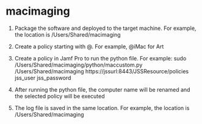 # macimaging

1. Package the software and deployed to the target machine. For example, the location is /Users/Shared/macimaging

2. Create a policy starting with @. For example, @iMac for Art

3. Create a policy in Jamf Pro to run the python file.
For example:
sudo /Users/Shared/macimaging/python/maccustom.py /Users/Shared/macimaging https://jssurl:8443/JSSResource/policies jss_user jss_password

4. After running the python file, the computer name will be renamed and the selected policy will be executed

5. The log file is saved in the same location. For example, the location is /Users/Shared/macimaging
